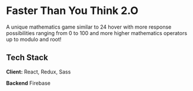 
# Faster Than You Think 2.O

A unique mathematics game similar to 24 hover with more response possibilities ranging from 0 to 100 and more higher mathematics operators up to modulo and root!



## Tech Stack

**Client:** React, Redux, Sass

**Backend** Firebase


